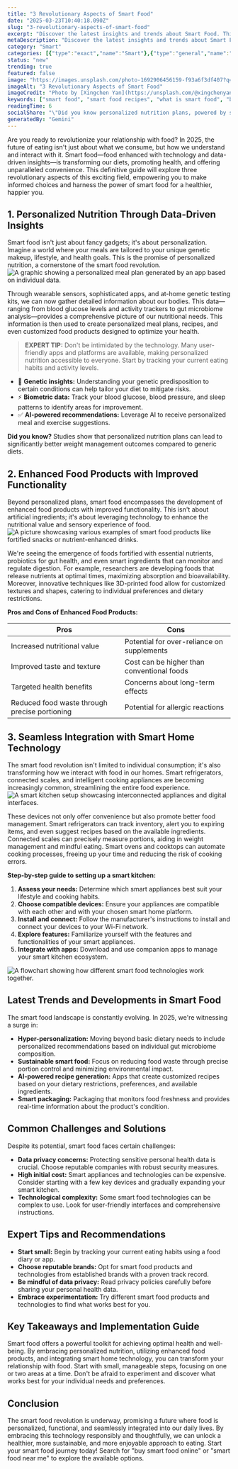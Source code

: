 ```yaml
---
title: "3 Revolutionary Aspects of Smart Food"
date: "2025-03-23T10:40:18.090Z"
slug: "3-revolutionary-aspects-of-smart-food"
excerpt: "Discover the latest insights and trends about Smart Food. This comprehensive guide covers everything you need to know about Smart Food in 2025."
metaDescription: "Discover the latest insights and trends about Smart Food. This comprehensive guide covers everything you need to know about Smart Food in 2025."
category: "Smart"
categories: [{"type":"exact","name":"Smart"},{"type":"general","name":"Food Science"},{"type":"medium","name":"Food Technology"},{"type":"specific","name":"Sensor Technology"},{"type":"niche","name":"Biometric Sensing"}]
status: "new"
trending: true
featured: false
image: "https://images.unsplash.com/photo-1692906456159-f93a6f3df407?q=85&w=1200&fit=max&fm=webp&auto=compress"
imageAlt: "3 Revolutionary Aspects of Smart Food"
imageCredit: "Photo by [Xingchen Yan](https://unsplash.com/@xingchenyan) on Unsplash"
keywords: ["smart food", "smart food recipes", "what is smart food", "benefits of smart food", "buy smart food online", "smart food delivery", "smart food near me", "best smart food brands", "smart food for weight loss", "smart food meal plan"]
readingTime: 6
socialShare: "\"Did you know personalized nutrition plans, powered by smart food technology, can significantly improve weight management outcomes?  The future of eating is here, and it's deeply personal.\""
generatedBy: "Gemini"
---
```




Are you ready to revolutionize your relationship with food?  In 2025, the future of eating isn't just about what we consume, but how we understand and interact with it.  Smart food—food enhanced with technology and data-driven insights—is transforming our diets, promoting health, and offering unparalleled convenience. This definitive guide will explore three revolutionary aspects of this exciting field, empowering you to make informed choices and harness the power of smart food for a healthier, happier you.

## 1. Personalized Nutrition Through Data-Driven Insights

Smart food isn't just about fancy gadgets; it's about personalization.  Imagine a world where your meals are tailored to your unique genetic makeup, lifestyle, and health goals. This is the promise of personalized nutrition, a cornerstone of the smart food revolution. ![A graphic showing a personalized meal plan generated by an app based on individual data.](https://images.unsplash.com/photo-1459755486867-b55449bb39ff?q=85&w=1200&fit=max&fm=webp&auto=compress)

Through wearable sensors, sophisticated apps, and at-home genetic testing kits, we can now gather detailed information about our bodies. This data—ranging from blood glucose levels and activity trackers to gut microbiome analysis—provides a comprehensive picture of our nutritional needs.  This information is then used to create personalized meal plans, recipes, and even customized food products designed to optimize your health.

> **EXPERT TIP:** Don't be intimidated by the technology.  Many user-friendly apps and platforms are available, making personalized nutrition accessible to everyone. Start by tracking your current eating habits and activity levels.

* 🔑 **Genetic insights:** Understanding your genetic predisposition to certain conditions can help tailor your diet to mitigate risks.
* ⚡ **Biometric data:** Track your blood glucose, blood pressure, and sleep patterns to identify areas for improvement.
* ✅ **AI-powered recommendations:** Leverage AI to receive personalized meal and exercise suggestions.

**Did you know?**  Studies show that personalized nutrition plans can lead to significantly better weight management outcomes compared to generic diets.

## 2. Enhanced Food Products with Improved Functionality

Beyond personalized plans, smart food encompasses the development of enhanced food products with improved functionality.  This isn't about artificial ingredients; it's about leveraging technology to enhance the nutritional value and sensory experience of food. ![A picture showcasing various examples of smart food products like fortified snacks or nutrient-enhanced drinks.](https://images.unsplash.com/photo-1640040125731-588184f89122?q=85&w=1200&fit=max&fm=webp&auto=compress)

We're seeing the emergence of foods fortified with essential nutrients, probiotics for gut health, and even smart ingredients that can monitor and regulate digestion.  For example, researchers are developing foods that release nutrients at optimal times, maximizing absorption and bioavailability.  Moreover, innovative techniques like 3D-printed food allow for customized textures and shapes, catering to individual preferences and dietary restrictions.

**Pros and Cons of Enhanced Food Products:**

| Pros                                     | Cons                                        |
|------------------------------------------|---------------------------------------------|
| Increased nutritional value              | Potential for over-reliance on supplements |
| Improved taste and texture                | Cost can be higher than conventional foods   |
| Targeted health benefits                  | Concerns about long-term effects            |
| Reduced food waste through precise portioning | Potential for allergic reactions             |

## 3. Seamless Integration with Smart Home Technology

The smart food revolution isn't limited to individual consumption; it's also transforming how we interact with food in our homes.  Smart refrigerators, connected scales, and intelligent cooking appliances are becoming increasingly common, streamlining the entire food experience. ![A smart kitchen setup showcasing interconnected appliances and digital interfaces.](https://images.unsplash.com/photo-1586718520704-f7f9db04b8c0?q=85&w=1200&fit=max&fm=webp&auto=compress)

These devices not only offer convenience but also promote better food management.  Smart refrigerators can track inventory, alert you to expiring items, and even suggest recipes based on the available ingredients.  Connected scales can precisely measure portions, aiding in weight management and mindful eating.  Smart ovens and cooktops can automate cooking processes, freeing up your time and reducing the risk of cooking errors.

**Step-by-step guide to setting up a smart kitchen:**

1. **Assess your needs:** Determine which smart appliances best suit your lifestyle and cooking habits.
2. **Choose compatible devices:** Ensure your appliances are compatible with each other and with your chosen smart home platform.
3. **Install and connect:** Follow the manufacturer's instructions to install and connect your devices to your Wi-Fi network.
4. **Explore features:** Familiarize yourself with the features and functionalities of your smart appliances.
5. **Integrate with apps:** Download and use companion apps to manage your smart kitchen ecosystem.

![A flowchart showing how different smart food technologies work together.](https://images.unsplash.com/photo-1692906456159-f93a6f3df407?q=85&w=1200&fit=max&fm=webp&auto=compress)

## Latest Trends and Developments in Smart Food

The smart food landscape is constantly evolving.  In 2025, we're witnessing a surge in:

* **Hyper-personalization:**  Moving beyond basic dietary needs to include personalized recommendations based on individual gut microbiome composition.
* **Sustainable smart food:**  Focus on reducing food waste through precise portion control and minimizing environmental impact.
* **AI-powered recipe generation:**  Apps that create customized recipes based on your dietary restrictions, preferences, and available ingredients.
* **Smart packaging:**  Packaging that monitors food freshness and provides real-time information about the product's condition.

## Common Challenges and Solutions

Despite its potential, smart food faces certain challenges:

* **Data privacy concerns:**  Protecting sensitive personal health data is crucial.  Choose reputable companies with robust security measures.
* **High initial cost:**  Smart appliances and technologies can be expensive.  Consider starting with a few key devices and gradually expanding your smart kitchen.
* **Technological complexity:**  Some smart food technologies can be complex to use.  Look for user-friendly interfaces and comprehensive instructions.

## Expert Tips and Recommendations

* **Start small:** Begin by tracking your current eating habits using a food diary or app.
* **Choose reputable brands:** Opt for smart food products and technologies from established brands with a proven track record.
* **Be mindful of data privacy:**  Read privacy policies carefully before sharing your personal health data.
* **Embrace experimentation:**  Try different smart food products and technologies to find what works best for you.

## Key Takeaways and Implementation Guide

Smart food offers a powerful toolkit for achieving optimal health and well-being.  By embracing personalized nutrition, utilizing enhanced food products, and integrating smart home technology, you can transform your relationship with food.  Start with small, manageable steps, focusing on one or two areas at a time.  Don't be afraid to experiment and discover what works best for your individual needs and preferences.

## Conclusion

The smart food revolution is underway, promising a future where food is personalized, functional, and seamlessly integrated into our daily lives.  By embracing this technology responsibly and thoughtfully, we can unlock a healthier, more sustainable, and more enjoyable approach to eating.  Start your smart food journey today!  Search for "buy smart food online" or "smart food near me" to explore the available options.

